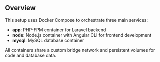 ## Overview

This setup uses Docker Compose to orchestrate three main services:

- **app**: PHP-FPM container for Laravel backend
- **node**: Node.js container with Angular CLI for frontend development
- **mysql**: MySQL database container

All containers share a custom bridge network and persistent volumes for code and database data.